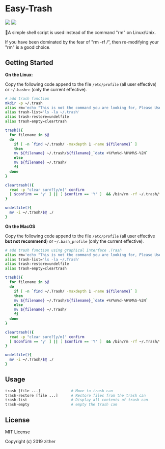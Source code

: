 # Easy-Trash

![](https://img.shields.io/badge/test-passing-brightgreen.svg) ![](https://img.shields.io/badge/license-MIT-brightgreen.svg)  

:see_no_evil:A simple shell script is used instead of the command "rm" on Linux/Unix.

If you have been dominated by the fear of "rm -rf /", then re-modifying your "rm" is a good choice.

## Getting Started 

**On the Linux:**

Copy the following code append to the file `/etc/profile` (all user effective) or `~/.bashrc` (only the current effective).

```bash
# add trash function
mkdir -p ~/.trash
alias rm='echo "This is not the command you are looking for, Please Use "trash"!!!"; false'
alias trash-list='ls -la ~/.trash'
alias trash-restore=undelfile
alias trash-empty=cleartrash

trash(){
  for filename in $@
  do
    if [ -n `find ~/.trash/ -maxdepth 1 -name ${filename}` ]
    then
    mv ${filename} ~/.trash/${filename}_`date +%Y%m%d-%H%M%S-%2N`
    else
    mv ${filename} ~/.trash/
    fi
  done
}

cleartrash(){
  read -p "clear sure?[y/n]" confirm
  [ $confirm == 'y' ] || [ $confirm == 'Y' ]  && /bin/rm -rf ~/.trash/*  && find ~/.trash/ -mindepth 1 -name '.*' | xargs /bin/rm -rf
}

undelfile(){
  mv -i ~/.trash/$@ ./
}
```  

**On the MacOS**

Copy the following code append to the file `/etc/profile` (all user effective **but not recommend**) or `~/.bash_profile` (only the current effective).

```bash
# add trash function using graphical interface .Trash
alias rm='echo "This is not the command you are looking for, Please Use "trash"!!!"; false'
alias trash-list='ls -la ~/.Trash'
alias trash-restore=undelfile
alias trash-empty=cleartrash

trash(){
  for filename in $@
  do
    if [ -n `find ~/.Trash/ -maxdepth 1 -name ${filename}` ]
    then
    mv ${filename} ~/.Trash/${filename}_`date +%Y%m%d-%H%M%S-%2N`
    else
    mv ${filename} ~/.Trash/
    fi
  done
}

cleartrash(){
  read -p "clear sure?[y/n]" confirm
  [ $confirm == 'y' ] || [ $confirm == 'Y' ]  && /bin/rm -rf ~/.Trash/*  && find ~/.Trash/ -mindepth 1 -name '.*' | xargs /bin/rm -rf
}

undelfile(){
  mv -i ~/.Trash/$@ ./
}
```

## Usage

```bash
trash [file ...]              # Move to trash can
trash-restore [file ...]      # Restore files from the trash can
trash-list                    # Display all contents of trash can
trash-empty                   # empty the trash can
```

## License

MIT License

Copyright (c) 2019 zither
